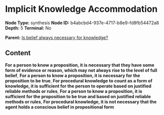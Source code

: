 # Implicit Knowledge Accommodation

**Node Type:** synthesis
**Node ID:** b4abcbd4-937e-4717-b8e9-fd8fb54472a8
**Depth:** 5
**Terminal:** No

**Parent:** [Is belief always necessary for knowledge?](is-belief-always-necessary-for-knowledge-antithesis-9acf10fd-b00d-4a57-a3a8-e8fa501c2785.md)

## Content

**For a person to know a proposition, it is necessary that they have some form of evidence or reason, which may not always rise to the level of full belief**, **For a person to know a proposition, it is necessary for the proposition to be true**, **For procedural knowledge to count as a form of knowledge, it is sufficient for the person to operate based on justified reliable methods or rules**, **For a person to know a proposition, it is sufficient for the proposition to be true and based on justified reliable methods or rules**, **For procedural knowledge, it is not necessary that the agent holds a conscious belief in propositional form**

